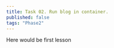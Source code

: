 ```yaml
---
title: Task 02. Run blog in container.
published: false
tags: "Phase2"
---
```


Here would be first lesson
